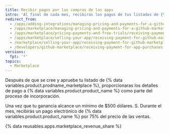 ```yaml
---
title: Recibir pagos por las compras de las apps
intro: 'Al final de cada mes, recibiras los pagos de tus listados de {% data variables.product.prodname_marketplace %}.'
redirect_from:
  - /apps/adding-integrations/managing-pricing-and-payments-for-a-github-marketplace-listing/receiving-payment-for-a-github-marketplace-listing/
  - /apps/marketplace/managing-pricing-and-payments-for-a-github-marketplace-listing/receiving-payment-for-a-github-marketplace-listing/
  - /apps/marketplace/pricing-payments-and-free-trials/receiving-payment-for-a-github-marketplace-listing/
  - /apps/marketplace/selling-your-app/receiving-payment-for-github-marketplace-listings/
  - /marketplace/selling-your-app/receiving-payment-for-github-marketplace-listings
  - /developers/github-marketplace/receiving-payment-for-app-purchases
versions:
  fpt: '*'
topics:
  - Marketplace
---
```

Después de que se cree y apruebe tu listado de {% data variables.product.prodname_marketplace %}, proporcionaras los detalles de pago a {% data variables.product.product_name %} como parte del proceso de incorporación.

Una vez que tu ganancia alcance un mínimo de $500 dólares. S. Durante el mes, recibirás un pago electrónico de {% data variables.product.product_name %} por 75% del precio de las ventas.

{% data reusables.apps.marketplace_revenue_share %}
